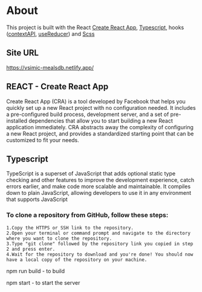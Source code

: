 # About
This project is built with the React [Create React App](https://reactjs.org/docs/create-a-new-react-app.html), [Typescript](https://www.typescriptlang.org/), hooks ([contextAPI](https://reactjs.org/docs/context.html), [useReducer](https://reactjs.org/docs/hooks-reference.html#usereducer)) and [Scss](https://sass-lang.com/)

## Site URL
https://vsimic-mealsdb.netlify.app/

## REACT - Create React App
Create React App (CRA) is a tool developed by Facebook that helps you quickly set up a new React project with no configuration needed. It includes a pre-configured build process, development server, and a set of pre-installed dependencies that allow you to start building a new React application immediately. CRA abstracts away the complexity of configuring a new React project, and provides a standardized starting point that can be customized to fit your needs.

## Typescript
TypeScript is a superset of JavaScript that adds optional static type checking and other features to improve the development experience, catch errors earlier, and make code more scalable and maintainable. It compiles down to plain JavaScript, allowing developers to use it in any environment that supports JavaScript

### To clone a repository from GitHub, follow these steps:

    1.Copy the HTTPS or SSH link to the repository.
    2.Open your terminal or command prompt and navigate to the directory where you want to clone the repository.
    3.Type "git clone" followed by the repository link you copied in step 2 and press enter.
    4.Wait for the repository to download and you're done! You should now have a local copy of the repository on your machine.

npm run build - to build

npm start - to start the server
